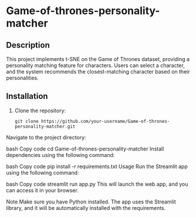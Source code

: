 # Game-of-thrones-personality-matcher

## Description
This project implements t-SNE on the Game of Thrones dataset, providing a personality matching feature for characters. Users can select a character, and the system recommends the closest-matching character based on their personalities.

## Installation

1. Clone the repository:
   ```
   git clone https://github.com/your-username/Game-of-thrones-personality-matcher.git
   ```
Navigate to the project directory:

bash
Copy code
cd Game-of-thrones-personality-matcher
Install dependencies using the following command:

bash
Copy code
pip install -r requirements.txt
Usage
Run the Streamlit app using the following command:

bash
Copy code
streamlit run app.py
This will launch the web app, and you can access it in your browser.

Note
Make sure you have Python installed.
The app uses the Streamlit library, and it will be automatically installed with the requirements.
